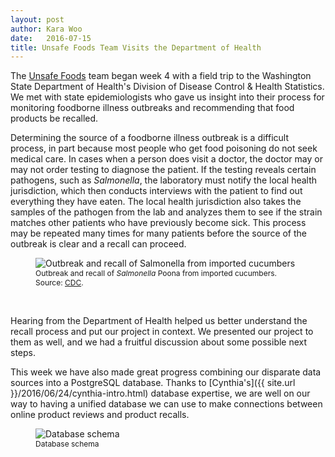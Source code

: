 ```yaml
---
layout: post
author: Kara Woo
date:   2016-07-15
title: Unsafe Foods Team Visits the Department of Health
---
```



The [Unsafe Foods](http://escience.washington.edu/dssg/project-summaries-2016/)
team began week 4 with a field trip to the Washington State Department of
Health's Division of Disease Control & Health Statistics. We met with state
epidemiologists who gave us insight into their process for monitoring foodborne
illness outbreaks and recommending that food products be recalled. 

Determining the source of a foodborne illness outbreak is a difficult process,
in part because most people who get food poisoning do not seek medical care. In
cases when a person does visit a doctor, the doctor may or may not order testing
to diagnose the patient. If the testing reveals certain pathogens, such as
_Salmonella_, the laboratory must notify the local health jurisdiction, which
then conducts interviews with the patient to find out everything they have
eaten. The local health jurisdiction also takes the samples of the pathogen from
the lab and analyzes them to see if the strain matches other patients who have
previously become sick. This process may be repeated many times for many
patients before the source of the outbreak is clear and a recall can proceed.

<figure>
  <img 
  src="{{ site.url }}/assets/images/cdc-salmonella.jpg"
  alt="Outbreak and recall of Salmonella from imported cucumbers">
  <figcaption style="font-size:12px">
    Outbreak and recall of <i>Salmonella</i> Poona from imported cucumbers.
    Source: 
    <a href="http://www.cdc.gov/salmonella/poona-09-15/epi.html">CDC</a>.
  </figcaption>
</figure>

<br>

Hearing from the Department of Health helped us better understand the recall
process and put our project in context. We presented our project to them as
well, and we had a fruitful discussion about some possible next steps.

This week we have also made great progress combining our disparate data sources
into a PostgreSQL database. Thanks to
[Cynthia's]({{ site.url }}/2016/06/24/cynthia-intro.html) 
database expertise, we are well on our way to having a unified database we can
use to make connections between online product reviews and product recalls.

<figure>
  <img
  src="{{ site.url }}/assets/images/unsafe-foods-db.png"
  alt="Database schema">
  <figcaption style="font-size:12px">
    Database schema
  </figcaption>
</figure>

